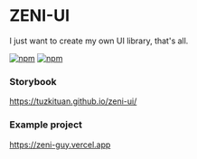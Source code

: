 # ZENI-UI
I just want to create my own UI library, that's all.

[![npm](https://img.shields.io/npm/v/zeni-ui)](https://www.npmjs.com/package/zeni-ui)
[![npm](https://img.shields.io/npm/dm/zeni-ui)](https://www.npmjs.com/package/zeni-ui)

### Storybook
https://tuzkituan.github.io/zeni-ui/

### Example project
https://zeni-guy.vercel.app
